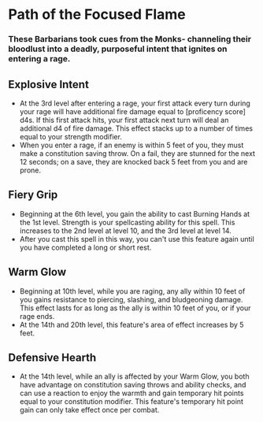 # Path of the Focused Flame 
### These Barbarians took cues from the Monks- channeling their bloodlust into a deadly, purposeful intent that ignites on entering a rage.


## Explosive Intent
- At the 3rd level after entering a rage, your first attack every turn during
  your rage will have additional fire damage equal to [proficency score] d4s. 
  If this first attack hits, your first attack next turn will deal an additional
  d4 of fire damage. This effect stacks up to a number of times equal to your
  strength modifier.
- When you enter a rage, if an enemy is within 5 feet of you, they must make a
  constitution saving throw. On a fail, they are stunned for the next 12
  seconds; on a save, they are knocked back 5 feet from you and are prone.


## Fiery Grip
- Beginning at the 6th level, you gain the ability to cast Burning Hands at the
  1st level. Strength is your spellcasting ability for this spell. This 
  increases to the 2nd level at level 10, and the 3rd level at level 14. 
- After you cast this spell in this way, you can't use this feature
  again until you have completed a long or short rest.


## Warm Glow
- Beginning at 10th level, while you are raging, any ally within 10 feet of you
  gains resistance to piercing, slashing, and bludgeoning damage. This effect
  lasts for as long as the ally is within 10 feet of you, or if your rage ends.
- At the 14th and 20th level, this feature's area of effect increases by 5 feet.


## Defensive Hearth
- At the 14th level, while an ally is affected by your Warm Glow, you both have
  advantage on constitution saving throws and ability checks, and can use a
  reaction to enjoy the warmth and gain temporary hit points equal to your
  constitution modifier. This feature's temporary hit point gain can only take
  effect once per combat.
